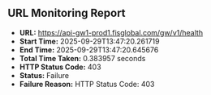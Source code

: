 ## URL Monitoring Report

- **URL:** https://api-gw1-prod1.fisglobal.com/gw/v1/health
- **Start Time:** 2025-09-29T13:47:20.261719
- **End Time:** 2025-09-29T13:47:20.645676
- **Total Time Taken:** 0.383957 seconds
- **HTTP Status Code:** 403
- **Status:** Failure
- **Failure Reason:** HTTP Status Code: 403
